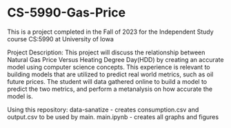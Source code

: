 # CS-5990-Gas-Price

This is a project completed in the Fall of 2023 for the Independent Study course CS:5990 at University of Iowa

Project Description:
This project will discuss the relationship between Natural Gas Price Versus Heating Degree Day(HDD) by creating an accurate model using computer science concepts. This experience is relevant to building models that are utilized to predict real world metrics, such as oil future prices. The student will data gathered online to build a model to predict the two metrics, and perform a metanalysis on how accurate the model is.

Using this repository:
data-sanatize - creates consumption.csv and output.csv to be used by main.
main.ipynb - creates all graphs and figures